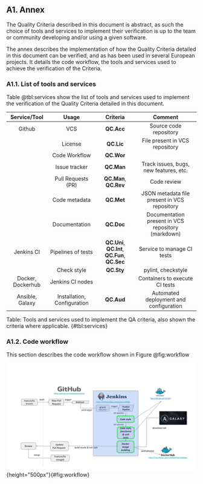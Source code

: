 ## A1. Annex

The Quality Criteria described in this document is abstract, as such the choice of tools
and services to implement their verification is up to the team or community developing
and/or using a given software.

The annex describes the implementation of how the Quality Criteria detailed in this
document can be verified, and as has been used in several European projects. It details the
code workflow, the tools and services used to achieve the verification of the Criteria.

### A1.1. List of tools and services

Table @tbl:services show the list of tools and services used to implement the verification of the
Quality Criteria detailed in this document.

| Service/Tool | Usage              | Criteria   | Comment |
|:------------:|:------------------:|:----------:|:-------:|
| Github       | VCS                | **QC.Acc** | Source code repository |
|              | License            | **QC.Lic** | File present in VCS repository |
|              | Code Workflow      | **QC.Wor** | |
|              | Issue tracker      | **QC.Man** | Track issues, bugs, new features, etc. |
|              | Pull Requests (PR) | **QC.Man**, **QC.Rev** | Code review |
|              | Code metadata      | **QC.Met** | JSON metadata file present in VCS repository |
|              | Documentation      | **QC.Doc** | Documentation present in VCS repository (markdown) |
| Jenkins CI   | Pipelines of tests | **QC.Uni**, **QC.Int**, **QC.Fun**, **QC.Sec** | Service to manage CI tests |
|              | Check style        | **QC.Sty** | pylint, checkstyle |
| Docker, Dockerhub | Jenkins CI nodes | | Containers to execute CI tests |
| Ansible, Galaxy   | Installation, Configuration | **QC.Aud** | Automated deployment and configuration |

Table: Tools and services used to implement the QA criteria, also shown the criteria
where applicable. {#tbl:services}

### A1.2. Code workflow

This section describes the code workflow shown in Figure @fig:workflow

![Code workflow](images/devops.png){height="500px"}{#fig:workflow}
